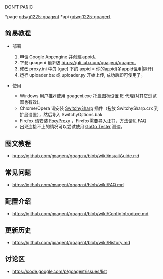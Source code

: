 DON'T PANIC

*page
[gdwgi1225-goagent](http://gdwgi1225-hrd.appspot.com/page/gdwgi1225-goagent)
*api
[gdwgi1225-goagent](http://gdwgi1225-hrd.appspot.com/api/gdwgi1225-goagent)

## 简易教程

- 部署

  1. 申请 Google Appengine 并创建 appid。
  2. 下载 goagent 最新版 https://github.com/goagent/goagent
  3. 修改 proxy.ini 中的 [gae] 下的 appid = 你的appid(多appid请用|隔开)
  4. 运行 uploader.bat 或 uploader.py 开始上传, 成功后即可使用了。

- 使用

  * Windows 用户推荐使用 goagent.exe 托盘图标设置 IE 代理(对其它浏览器也有效)。
  * Chrome/Opera 请安装 [SwitchySharp](https://chrome.google.com/webstore/detail/dpplabbmogkhghncfbfdeeokoefdjegm) 插件（拖放  SwitchySharp.crx 到扩展设置），然后导入 SwitchyOptions.bak
  * Firefox 请安装 [FoxyProxy](https://addons.mozilla.org/zh-cn/firefox/addon/foxyproxy-standard/) ，Firefox需要导入证书，方法请见 FAQ
  * 出现连接不上的情况可以尝试使用 [GoGo Tester](https://github.com/azzvx/gogotester/raw/master/GoGo%20Tester/bin/Debug/GoGo%20Tester.exe) 测速。

## 图文教程
* https://github.com/goagent/goagent/blob/wiki/InstallGuide.md

## 常见问题
* https://github.com/goagent/goagent/blob/wiki/FAQ.md

## 配置介绍
* https://github.com/goagent/goagent/blob/wiki/ConfigIntroduce.md

## 更新历史
* https://github.com/goagent/goagent/blob/wiki/History.md

## 讨论区
* https://code.google.com/p/goagent/issues/list